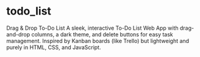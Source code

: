 # todo_list
Drag &amp; Drop To-Do List A sleek, interactive To-Do List Web App with drag-and-drop columns, a dark theme, and delete buttons for easy task management. Inspired by Kanban boards (like Trello) but lightweight and purely in HTML, CSS, and JavaScript.
